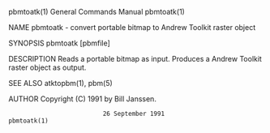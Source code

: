 pbmtoatk(1)                General Commands Manual                pbmtoatk(1)

NAME
       pbmtoatk - convert portable bitmap to Andrew Toolkit raster object

SYNOPSIS
       pbmtoatk [pbmfile]

DESCRIPTION
       Reads  a  portable  bitmap as input.  Produces a Andrew Toolkit raster
       object as output.

SEE ALSO
       atktopbm(1), pbm(5)

AUTHOR
       Copyright (C) 1991 by Bill Janssen.

                              26 September 1991                   pbmtoatk(1)
